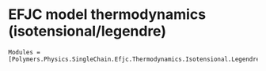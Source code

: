 # EFJC model thermodynamics (isotensional/legendre)

```@autodocs
Modules = [Polymers.Physics.SingleChain.Efjc.Thermodynamics.Isotensional.Legendre]
```
